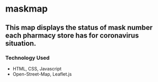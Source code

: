 # maskmap 

## This map displays the status of mask number each pharmacy store has for coronavirus situation.

### Technology Used
- HTML, CSS, Javascript
- Open-Street-Map, Leaflet.js
